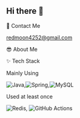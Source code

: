 ## Hi there 👋

 
🤝 Contact Me

  redmoon4252@gmail.com

😎 About Me









✨ Tech Stack

  Mainly Using

  ![Java](https://img.shields.io/badge/java-%23ED8B00.svg?style=for-the-badge&logo=openjdk&logoColor=white),![Spring](https://img.shields.io/badge/spring-%236DB33F.svg?style=for-the-badge&logo=spring&logoColor=white),![MySQL](https://img.shields.io/badge/mysql-4479A1.svg?style=for-the-badge&logo=mysql&logoColor=white)


  Used at least once

  ![Redis](https://img.shields.io/badge/redis-%23DD0031.svg?style=for-the-badge&logo=redis&logoColor=white), ![GitHub Actions](https://img.shields.io/badge/github%20actions-%232671E5.svg?style=for-the-badge&logo=githubactions&logoColor=white)


